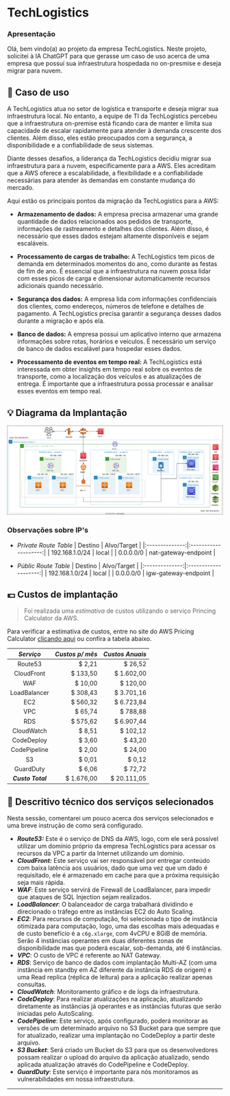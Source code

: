 # TechLogistics

### Apresentação
Olá, bem vindo(a) ao projeto da empresa TechLogistics. Neste projeto, solicitei à IA ChatGPT para que gerasse um caso de uso acerca de uma empresa que possuí sua infraestrutura hospedada no on-presmise e deseja migrar para nuvem.

## 📃 Caso de uso
A TechLogistics atua no setor de logística e transporte e deseja migrar sua infraestrutura local. No entanto, a equipe de TI da TechLogistics percebeu que a infraestrutura on-premise está ficando cara de manter e limita sua capacidade de escalar rapidamente para atender à demanda crescente dos clientes. Além disso, eles estão preocupados com a segurança, a disponibilidade e a confiabilidade de seus sistemas.

Diante desses desafios, a liderança da TechLogistics decidiu migrar sua infraestrutura para a nuvem, especificamente para a AWS. Eles acreditam que a AWS oferece a escalabilidade, a flexibilidade e a confiabilidade necessárias para atender às demandas em constante mudança do mercado.

Aqui estão os principais pontos da migração da TechLogistics para a AWS:

- **Armazenamento de dados:** A empresa precisa armazenar uma grande quantidade de dados relacionados aos pedidos de transporte, informações de rastreamento e detalhes dos clientes. Além disso, é necessário que esses dados estejam altamente disponíveis e sejam escaláveis.

- **Processamento de cargas de trabalho:** A TechLogistics tem picos de demanda em determinados momentos do ano, como durante as festas de fim de ano. É essencial que a infraestrutura na nuvem possa lidar com esses picos de carga e dimensionar automaticamente recursos adicionais quando necessário.

- **Segurança dos dados:** A empresa lida com informações confidenciais dos clientes, como endereços, números de telefone e detalhes de pagamento. A TechLogistics precisa garantir a segurança desses dados durante a migração e após ela.

- **Banco de dados:** A empresa possui um aplicativo interno que armazena informações sobre rotas, horários e veículos. É necessário um serviço de banco de dados escalável para hospedar esses dados.

- **Processamento de eventos em tempo real:** A TechLogistics está interessada em obter insights em tempo real sobre os eventos de transporte, como a localização dos veículos e as atualizações de entrega. É importante que a infraestrutura possa processar e analisar esses eventos em tempo real.

## 💡 Diagrama da Implantação
![](https://github.com/vitor-antoni/aws-building-architectures/blob/main/TechLogistics/TechLogistics%20Diagrama.svg "Diagrama de implantação")

### Observações sobre IP's
- *Private Route Table*
  | Destino        | Alvo/Target          |
  |:--------------:|:--------------------:|
  | 192.168.1.0/24 | local                |
  | 0.0.0.0/0      | nat-gateway-endpoint |
  
- *Públic Route Table*
  | Destino        | Alvo/Target          |
  |:--------------:|:--------------------:|
  | 192.168.1.0/24 | local                |
  | 0.0.0.0/0      | igw-gateway-endpoint |

## 💷 Custos de implantação
> Foi realizada uma *estimativa* de custos utilizando o serviço Princing Calculator da AWS.

Para verificar a estimativa de custos, entre no site do AWS Pricing Calculator [clicando aqui](https://calculator.aws/#/estimate?id=a05a39a82aec6f8da78674d832d534578b616b97) ou confira a tabela abaixo.

|  ***Serviço***  | ***Custos p/ mês***  | ***Custos Anuais*** |
|:---------------:|---------------------:|--------------------:|
|Route53          |$ 2,21                |$ 26,52              |
|CloudFront       |$ 133,50              |$ 1.602,00           |
|WAF              |$ 10,00               |$ 120,00             |
|LoadBalancer     |$ 308,43              |$ 3.701,16           |
|EC2              |$ 560,32              |$ 6.723,84           |
|VPC              |$ 65,74               |$ 788,88             |
|RDS              |$ 575,62              |$ 6.907,44           |
|CloudWatch       |$ 8,51                |$ 102,12             |
|CodeDeploy       |$ 3,60                |$ 43,20              |
|CodePipeline     |$ 2,00                |$ 24,00              |
|S3               |$ 0,01                |$ 0,12               |
|GuardDuty        |$ 6,06                |$ 72,72              |
|***Custo Total***|$ 1.676,00            |$ 20.111,05          |

## 💼 Descritivo técnico dos serviços selecionados
Nesta sessão, comentarei um pouco acerca dos serviços selecionados e uma breve instrução de como será configurado.

- ***Route53:*** Este é o serviço de DNS da AWS, logo, com ele será possível utilizar um domínio próprio da empresa TechLogistics para acessar os recursos da VPC a partir da Internet utilizando um domínio.
- ***CloudFront:*** Este serviço vai ser responsável por entregar conteúdo com baixa latência aos usuários, dado que uma vez que um dado é requisitado, ele é armazenado em cache para que a próxima requisição seja mais rápida.
- ***WAF***: Este serviço servirá de Firewall de LoadBalancer, para impedir que ataques de SQL Injection sejam realizados.
- ***LoadBalancer***: O balanceador de carga trabalhará dividindo e direcionado o tráfego entre as instâncias EC2 do Auto Scaling.
- ***EC2***: Para recursos de computação, foi selecionada o tipo de instância otimizada para computação, logo, uma das escolhas mais adequadas e de custo benefício é a `c6g.xlarge`, com 4vCPU e 8GiB de memória. Serão 4 instâncias operantes em duas diferentes zonas de disponibilidade mas que poderá escalar, sob-demanda, até 6 instâncias.
- ***VPC***: O custo de VPC é referente ao NAT Gateway.
- ***RDS***: Serviço de banco de dados com implantação Multi-AZ (com uma instância em standby em AZ diferente da instância RDS de origem) e uma Read replica (réplica de leitura) para a aplicação realizar apenas consultas.
- ***CloudWatch***: Monitoramento gráfico e de logs da infraestrutura.
- ***CodeDeploy***: Para realizar atualizações na aplicação, atualizando diretamente as instâncias já operantes e as instâncias futuras que serão iniciadas pelo AutoScaling.
- ***CodePipeline***: Este serviço, após configurado, poderá monitorar as versões de um determinado arquivo no S3 Bucket para que sempre que for atualizado, realizar uma implantação no CodeDeploy a partir deste arquivo.
- ***S3 Bucket***: Será criado um Bucket do S3 para que os desenvolvedores possam realizar o upload do arquivo da aplicação atualizado, sendo aplicada atualização através do CodePipeline e CodeDeploy.
- ***GuardDuty***: Este serviço é importante para nós monitoramos as vulnerabilidades em nossa infraestrutura.

***



